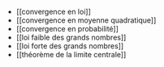 - [[convergence en loi]]
- [[convergence en moyenne quadratique]]
- [[convergence en probabilité]]
- [[loi faible des grands nombres]]
- [[loi forte des grands nombres]]
- [[théorème de la limite centrale]]